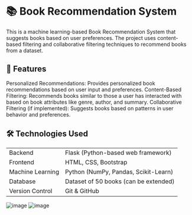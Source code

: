 # 📚 Book Recommendation System
This is a machine learning-based Book Recommendation System that suggests books based on user preferences. The project uses content-based filtering and collaborative filtering techniques to recommend books from a dataset.

## 🌟 Features
Personalized Recommendations: Provides personalized book recommendations based on user input and preferences.
Content-Based Filtering: Recommends books similar to those a user has interacted with based on book attributes like genre, author, and summary.
Collaborative Filtering (if implemented): Suggests books based on patterns in user behavior and preferences.
## 🛠️ Technologies Used
|||
|-|-|
| Backend | Flask (Python-based web framework) |
| Frontend | HTML, CSS, Bootstrap |
| Machine Learning | Python (NumPy, Pandas, Scikit-Learn) |
| Database | Dataset of 50 books (can be extended) |
| Version Control | Git & GitHub |


![image](https://github.com/user-attachments/assets/883e228b-14e1-43e6-9eba-32c78c171125)
![image](https://github.com/user-attachments/assets/766bf578-0309-4d51-81fe-42334c500666)
